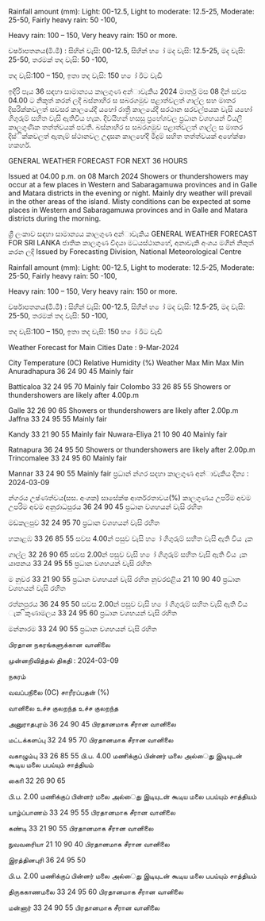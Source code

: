 Rainfall amount (mm): Light: 00-12.5, Light to moderate: 12.5-25, Moderate: 25-50, Fairly heavy rain: 50 -100,

Heavy rain: 100 – 150, Very heavy rain: 150 or more.

වර්ෂාපතනය(මි.මී) : සිහින් වැසි: 00-12.5, සිහින් හ ෝ මද වැසි: 12.5-25, මද වැසි: 25-50, තරමක් තද වැසි: 50 -100,

තද වැසි:100 – 150, ඉතා තද වැසි: 150 හ ෝ ඊට වැඩි

ඉදිරි පැය 36 සඳහා සාමාන්‍යය කාලගුණ අන්‍ාවැකිය 2024 මාර්තු මස 08 දින්‍ සවස 04.00 ට නිකුත් කරන්‍ ලදි බස්නාහිර ස සබරගමුව පළාත්වලත් ගාල්ල සහ මාතර දිසරික්කවලත් සවසර කාලයේදී යහෝ රාත්‍රී කාලයේදී සරථාන සරවල්පයක වැසි යහෝ ගිගුරුම් සහිත වැසි ඇතිවිය හැක. දිවයිහන් හසසු ප්‍රහේශවල ප්‍රධාන වශහයන් වියලි කාලගුණික තත්ත්වයක් පවතී. බස්නාහිර ස සබරගමුව පළාත්වලත් ගාල්ල ස මාතර දිස්ික්කවලත් ඇතැම් ස්ථානවල උදෑසන කාලහේදී මීදුම් සහිත තත්ත්වයක් අහේක්ෂා හකහර්.

GENERAL WEATHER FORECAST FOR NEXT 36 HOURS

Issued at 04.00 p.m. on 08 March 2024 Showers or thundershowers may occur at a few places in Western and Sabaragamuwa provinces and in Galle and Matara districts in the evening or night. Mainly dry weather will prevail in the other areas of the island. Misty conditions can be expected at some places in Western and Sabaragamuwa provinces and in Galle and Matara districts during the morning.

ශ්‍රී ලංකාව සඳහා සාමාන්‍යය කාලගුණ අන්‍ාවැකිය GENERAL WEATHER FORECAST FOR SRI LANKA ජාතික කාලගුණ විදයා මධයස්ථානහේ, අනාවැකි අංශය මගින් නිකුත් කරන ලදි Issued by Forecasting Division, National Meteorological Centre

Rainfall amount (mm): Light: 00-12.5, Light to moderate: 12.5-25, Moderate: 25-50, Fairly heavy rain: 50 -100,

Heavy rain: 100 – 150, Very heavy rain: 150 or more.

වර්ෂාපතනය(මි.මී) : සිහින් වැසි: 00-12.5, සිහින් හ ෝ මද වැසි: 12.5-25, මද වැසි: 25-50, තරමක් තද වැසි: 50 -100,

තද වැසි:100 – 150, ඉතා තද වැසි: 150 හ ෝ ඊට වැඩි

Weather Forecast for Main Cities Date : 9-Mar-2024

City Temperature (0C) Relative Humidity (%) Weather Max Min Max Min Anuradhapura 36 24 90 45 Mainly fair

Batticaloa 32 24 95 70 Mainly fair Colombo 33 26 85 55 Showers or thundershowers are likely after 4.00p.m

Galle 32 26 90 65 Showers or thundershowers are likely after 2.00p.m Jaffna 33 24 95 55 Mainly fair

Kandy 33 21 90 55 Mainly fair Nuwara-Eliya 21 10 90 40 Mainly fair

Ratnapura 36 24 95 50 Showers or thundershowers are likely after 2.00p.m Trincomalee 33 24 95 60 Mainly fair

Mannar 33 24 90 55 Mainly fair ප්‍රධාන්‍ න්‍ගර සදහා කාලගුණ අන්‍ාවැකිය දින්‍ය : 2024-03-09

න්‍ගරය උෂ්ණත්වය(සස. අංශක) සාසේක්ෂ ආර්තරතාවය(%) කාලගුණය උපරිම අවම උපරිම අවම අනුරාධපුරය 36 24 90 45 ප්‍රධාන වශහයන් වැසි රහිත

මඩකලපුව 32 24 95 70 ප්‍රධාන වශහයන් වැසි රහිත

හකාළඹ 33 26 85 55 සවස 4.00න් පසුව වැසි හ ෝ ගිගුරුම් සහිත වැසි ඇති විය ැක

ගාල්ල 32 26 90 65 සවස 2.00න් පසුව වැසි හ ෝ ගිගුරුම් සහිත වැසි ඇති විය ැක යාපනය 33 24 95 55 ප්‍රධාන වශහයන් වැසි රහිත

ම නුවර 33 21 90 55 ප්‍රධාන වශහයන් වැසි රහිත නුවරඑළිය 21 10 90 40 ප්‍රධාන වශහයන් වැසි රහිත

රත්නපුරය 36 24 95 50 සවස 2.00න් පසුව වැසි හ ෝ ගිගුරුම් සහිත වැසි ඇති විය ැක ිකුණාමලය 33 24 95 60 ප්‍රධාන වශහයන් වැසි රහිත

මන්නාරම 33 24 90 55 ප්‍රධාන වශහයන් වැසි රහිත

பிரதான நகரங்களுக்கான வானிலை

முன்னறிவித்தல் திகதி : 2024-03-09

நகரம்

வவப்பநிலை (0C) சாரீரப்பதன் (%)

வானிலை உச்ச குலறந்த உச்ச குலறந்த

அனுராதபுரம் 36 24 90 45 பிரதானமாக சீரான வானிலை

மட்டக்களப்பு 32 24 95 70 பிரதானமாக சீரான வானிலை

வகாழும்பு 33 26 85 55 பி.ப. 4.00 மணிக்குப் பின்னர் மலை அல்ைது இடியுடன் கூடிய மலை பபய்யும் சாத்தியம்

காைி 32 26 90 65

பி.ப. 2.00 மணிக்குப் பின்னர் மலை அல்ைது இடியுடன் கூடிய மலை பபய்யும் சாத்தியம்

யாழ்ப்பாணம் 33 24 95 55 பிரதானமாக சீரான வானிலை

கண்டி 33 21 90 55 பிரதானமாக சீரான வானிலை

நுவவரைியா 21 10 90 40 பிரதானமாக சீரான வானிலை

இரத்தினபுரி 36 24 95 50

பி.ப. 2.00 மணிக்குப் பின்னர் மலை அல்ைது இடியுடன் கூடிய மலை பபய்யும் சாத்தியம்

திருககாணமலை 33 24 95 60 பிரதானமாக சீரான வானிலை

மன்னார் 33 24 90 55 பிரதானமாக சீரான வானிலை